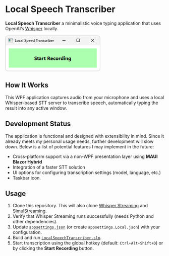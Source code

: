 # Local Speech Transcriber

**Local Speech Transcriber** a minimalistic voice typing application that uses OpenAI’s [Whisper](https://openai.com/index/whisper/) locally. 

![alt text](docs/ui.png)

## How It Works

This WPF application captures audio from your microphone and uses a local Whisper-based STT server to transcribe speech, automatically typing the result into any active window.

## Development Status

The application is functional and designed with extensibility in mind. Since it already meets my personal usage needs, further development will slow down. Below is a list of potential features I may implement in the future:

- Cross-platform support via a non-WPF presentation layer using **MAUI Blazor Hybrid**  
- Integration of a faster STT solution  
- UI options for configuring transcription settings (model, language, etc.)  
- Taskbar icon.

## Usage

1. Clone this repository. This will also clone [Whisper Streaming](https://github.com/ufal/whisper_streaming) and [SimulStreaming](https://github.com/ufal/SimulStreaming).
2. Verify that Whisper Streaming runs successfully (needs Python and other dependencies).  
3. Update [`appsettings.json`](LocalSpeechTranscriber.Presentation.Wpf/appsettings.json) (or create `appsettings.Local.json`) with your configuration.  
4. Build and run [`LocalSpeechTranscriber.sln`](LocalSpeechTranscriber.sln).  
5. Start transcription using the global hotkey (default: `Ctrl+Alt+Shift+D`) or by clicking the **Start Recording** button.  

